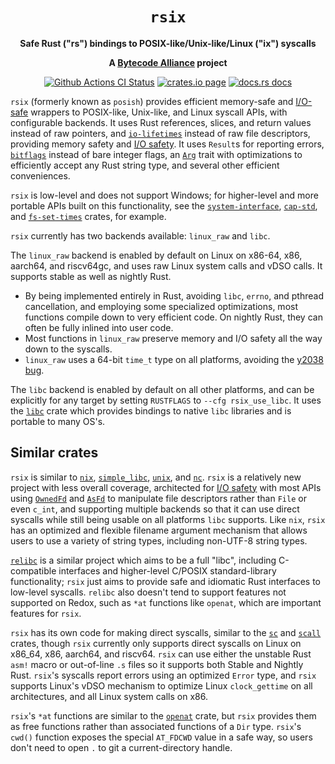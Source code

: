 <div align="center">
  <h1><code>rsix</code></h1>

  <p>
    <strong>Safe Rust ("rs") bindings to POSIX-like/Unix-like/Linux ("ix") syscalls</strong>
  </p>

  <strong>A <a href="https://bytecodealliance.org/">Bytecode Alliance</a> project</strong>

  <p>
    <a href="https://github.com/bytecodealliance/rsix/actions?query=workflow%3ACI"><img src="https://github.com/bytecodealliance/rsix/workflows/CI/badge.svg" alt="Github Actions CI Status" /></a>
    <a href="https://crates.io/crates/rsix"><img src="https://img.shields.io/crates/v/rsix.svg" alt="crates.io page" /></a>
    <a href="https://docs.rs/rsix"><img src="https://docs.rs/rsix/badge.svg" alt="docs.rs docs" /></a>
  </p>
</div>

`rsix` (formerly known as `posish`) provides efficient memory-safe and
[I/O-safe] wrappers to POSIX-like, Unix-like, and Linux syscall APIs, with
configurable backends. It uses Rust references, slices, and return values
instead of raw pointers, and [`io-lifetimes`] instead of raw file descriptors,
providing memory safety and [I/O safety]. It uses `Result`s for reporting
errors, [`bitflags`] instead of bare integer flags, an [`Arg`] trait with
optimizations to efficiently accept any Rust string type, and several other
efficient conveniences.

`rsix` is low-level and does not support Windows; for higher-level and more
portable APIs built on this functionality, see the [`system-interface`],
[`cap-std`], and [`fs-set-times`] crates, for example.

`rsix` currently has two backends available: `linux_raw` and `libc`.

The `linux_raw` backend is enabled by default on Linux on x86-64, x86, aarch64,
and riscv64gc, and uses raw Linux system calls and vDSO calls. It supports
stable as well as nightly Rust.
 - By being implemented entirely in Rust, avoiding `libc`, `errno`, and pthread
   cancellation, and employing some specialized optimizations, most functions
   compile down to very efficient code. On nightly Rust, they can often be
   fully inlined into user code.
 - Most functions in `linux_raw` preserve memory and I/O safety all the way
   down to the syscalls.
 - `linux_raw` uses a 64-bit `time_t` type on all platforms, avoiding the
   [y2038 bug].

The `libc` backend is enabled by default on all other platforms, and can be
explicitly for any target by setting `RUSTFLAGS` to `--cfg rsix_use_libc`.
It uses the [`libc`] crate which provides bindings to native `libc` libraries
and is portable to many OS's.

## Similar crates

`rsix` is similar to [`nix`], [`simple_libc`], [`unix`], and [`nc`]. `rsix` is
a relatively new project with less overall coverage, architected for
[I/O safety] with most APIs using [`OwnedFd`] and [`AsFd`] to manipulate file
descriptors rather than `File` or even `c_int`, and supporting multiple
backends so that it can use direct syscalls while still being usable on all
platforms `libc` supports. Like `nix`, `rsix` has an optimized and flexible
filename argument mechanism that allows users to use a variety of string types,
including non-UTF-8 string types.

[`relibc`] is a similar project which aims to be a full "libc", including
C-compatible interfaces and higher-level C/POSIX standard-library
functionality; `rsix` just aims to provide safe and idiomatic Rust interfaces
to low-level syscalls. `relibc` also doesn't tend to support features not
supported on Redox, such as `*at` functions like `openat`, which are
important features for `rsix`.

`rsix` has its own code for making direct syscalls, similar to the [`sc`]
and [`scall`] crates, though `rsix` currently only supports direct syscalls on
Linux on x86\_64, x86, aarch64, and riscv64. `rsix` can use either the unstable
Rust `asm!` macro or out-of-line `.s` files so it supports both Stable and
Nightly Rust. `rsix`'s syscalls report errors using an optimized `Error` type,
and `rsix` supports Linux's vDSO mechanism to optimize Linux `clock_gettime` on
all architectures, and all Linux system calls on x86.

`rsix`'s `*at` functions are similar to the [`openat`] crate, but `rsix`
provides them as free functions rather than associated functions of a `Dir`
type. `rsix`'s `cwd()` function exposes the special `AT_FDCWD` value in a safe
way, so users don't need to open `.` to git a current-directory handle.

[`nix`]: https://crates.io/crates/nix
[`unix`]: https://crates.io/crates/unix
[`nc`]: https://crates.io/crates/nc
[`simple_libc`]: https://crates.io/crates/simple_libc
[`relibc`]: https://github.com/redox-os/relibc
[`syscall`]: https://crates.io/crates/syscall
[`sc`]: https://crates.io/crates/sc
[`scall`]: https://crates.io/crates/scall
[`system-interface`]: https://crates.io/crates/system-interface
[`openat`]: https://crates.io/crates/openat
[`fs-set-times`]: https://crates.io/crates/fs-set-times
[`io-lifetimes`]: https://crates.io/crates/io-lifetimes
[`libc`]: https://crates.io/crates/libc
[`cap-std`]: https://crates.io/crates/cap-std
[`bitflags`]: https://crates.io/crates/bitflags
[`Arg`]: https://docs.rs/rsix/latest/rsix/path/trait.Arg.html
[I/O-safe]: https://github.com/rust-lang/rfcs/pull/3128
[I/O safety]: https://github.com/rust-lang/rfcs/pull/3128
[y2038 bug]: https://en.wikipedia.org/wiki/Year_2038_problem
[`OwnedFd`]: https://docs.rs/io-lifetimes/latest/io_lifetimes/struct.OwnedFd.html
[`AsFd`]: https://docs.rs/io-lifetimes/latest/io_lifetimes/trait.AsFd.html
